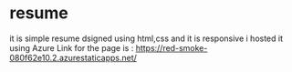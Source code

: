 # resume
it is simple resume dsigned using html,css and it is responsive
i hosted it using Azure
Link for the page is : https://red-smoke-080f62e10.2.azurestaticapps.net/
